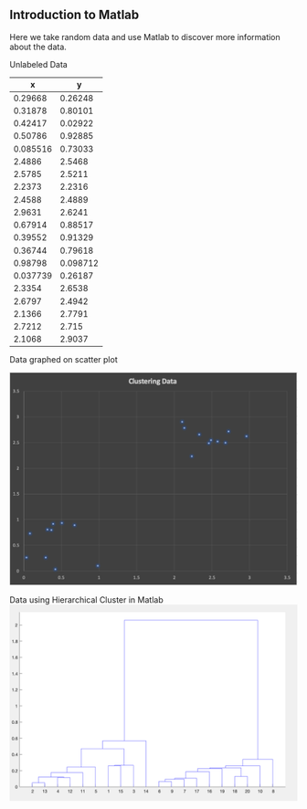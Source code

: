 ## Introduction to Matlab

Here we take random data and use Matlab to discover more information about the data.

Unlabeled Data

| x | y |
| --- | --- |
|0.29668 | 0.26248|
|0.31878 | 0.80101|
|0.42417 | 0.02922|
|0.50786 | 0.92885|
|0.085516 | 0.73033|
|2.4886 | 2.5468|
|2.5785 | 2.5211|
|2.2373 | 2.2316|
|2.4588 | 2.4889|
|2.9631 | 2.6241|
|0.67914 | 0.88517|
|0.39552 | 0.91329|
|0.36744 | 0.79618|
|0.98798 | 0.098712|
|0.037739| 0.26187|
|2.3354 | 2.6538|
|2.6797 | 2.4942|
|2.1366|2.7791
|2.7212 |2.715|
|2.1068|2.9037|

Data graphed on scatter plot

![Scatter Plot](ClusteringPlot.png)


Data using Hierarchical Cluster in Matlab
![Hierarchical Data](hierarchicalCluster.png)
